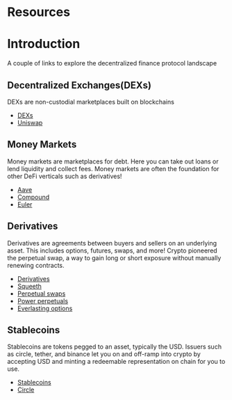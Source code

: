# Resources
# Introduction
A couple of links to explore the decentralized finance protocol landscape

## Decentralized Exchanges(DEXs)
DEXs are non-custodial marketplaces built on blockchains
- [DEXs](https://github.com/0xperp/awesome-amm)
- [Uniswap](https://uniswap.org/)

## Money Markets
Money markets are marketplaces for debt. Here you can take out loans or lend liquidity and collect fees. Money markets are often the foundation for other DeFi verticals such as derivatives!
- [Aave](https://aave.com/)
- [Compound](https://compound.finance/)
- [Euler](https://www.euler.finance/)

## Derivatives
Derivatives are agreements between buyers and sellers on an underlying asset. This includes options, futures, swaps, and more! Crypto pioneered the perpetual swap, a way to gain long or short exposure without manually renewing contracts.
- [Derivatives](https://github.com/0xperp/defi-derivatives)
- [Squeeth](https://github.com/0xperp/awesome-squeeth)
- [Perpetual swaps](https://research.paradigm.xyz/cartoon-guide-to-perps)
- [Power perpetuals](https://www.paradigm.xyz/2021/08/power-perpetuals)
- [Everlasting options](https://www.paradigm.xyz/2021/05/everlasting-options#perpetual-futures)

## Stablecoins
Stablecoins are tokens pegged to an asset, typically the USD. Issuers such as circle, tether, and binance let you on and off-ramp into crypto by accepting USD and minting a redeemable representation on chain for you to use. 
- [Stablecoins](https://github.com/0xperp/awesome-stablecoins)
- [Circle](https://www.circle.com/en/)


